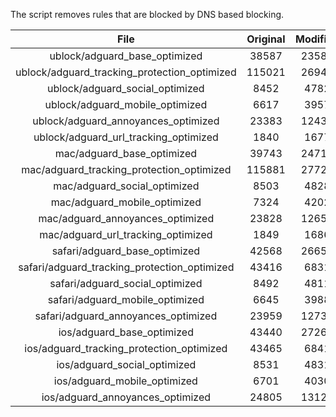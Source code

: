 The script removes rules that are blocked by DNS based blocking.


| File | Original | Modified |
|:----:|:-----:|:-----:|
| ublock/adguard_base_optimized | 38587 | 23581 |
| ublock/adguard_tracking_protection_optimized | 115021 | 26942 |
| ublock/adguard_social_optimized | 8452 | 4782 |
| ublock/adguard_mobile_optimized | 6617 | 3957 |
| ublock/adguard_annoyances_optimized | 23383 | 12430 |
| ublock/adguard_url_tracking_optimized | 1840 | 1677 |
| mac/adguard_base_optimized | 39743 | 24714 |
| mac/adguard_tracking_protection_optimized | 115881 | 27725 |
| mac/adguard_social_optimized | 8503 | 4828 |
| mac/adguard_mobile_optimized | 7324 | 4202 |
| mac/adguard_annoyances_optimized | 23828 | 12657 |
| mac/adguard_url_tracking_optimized | 1849 | 1686 |
| safari/adguard_base_optimized | 42568 | 26656 |
| safari/adguard_tracking_protection_optimized | 43416 | 6831 |
| safari/adguard_social_optimized | 8492 | 4811 |
| safari/adguard_mobile_optimized | 6645 | 3988 |
| safari/adguard_annoyances_optimized | 23959 | 12736 |
| ios/adguard_base_optimized | 43440 | 27266 |
| ios/adguard_tracking_protection_optimized | 43465 | 6841 |
| ios/adguard_social_optimized | 8531 | 4831 |
| ios/adguard_mobile_optimized | 6701 | 4030 |
| ios/adguard_annoyances_optimized | 24805 | 13127 |